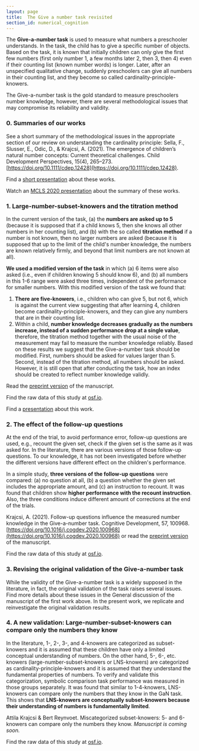```yaml
---
layout: page
title:  The Give a number task revisited
section_id: numerical_cognition
---
```


The **Give-a-number task** is used to measure what numbers a preschooler understands. In the task, the child has to give a specific number of objects. Based on the task, it is known that initially children can only give the first few numbers (first only number 1, a few months later 2, then 3, then 4) even if their counting list (known number words) is longer. Later, after an unspecified qualitative change, suddenly preschoolers can give all numbers in their counting list, and they become so called cardinality-principle-knowers.

The Give-a-number task is the gold standard to measure preschoolers number knowledge, however, there are several methodological issues that may compromise its reliability and validity.

### 0. Summaries of our works

<i class='fa fa-file-text'></i> See a short summary of the methodological issues in the appropriate section of our review on understanding the cardinality principle: Sella, F., Slusser, E., Odic, D., & Krajcsi, A. (2021). The emergence of children’s natural number concepts: Current theoretical challenges. Child Development Perspectives, 15(4), 265–273. [https://doi.org/10.1111/cdep.12428](https://doi.org/10.1111/cdep.12428).

<i class='fa fa-file'></i> Find a [short presentation](https://docs.google.com/presentation/d/1owAbT48vQhKDpEwzqBacLeAqK1nn39NauQV_EwTwZsA/edit?usp=sharing) about these works.

<i class='fa fa-file-video-o'></i> Watch an [MCLS 2020 presentation](https://www.youtube.com/watch?v=finJsMHUUKM) about the summary of these works.

### 1. Large-number-subset-knowers and the titration method

In the current version of the task, (a) the **numbers are asked up to 5** (because it is supposed that if a child knows 5, then she knows all other numbers in her counting list), and (b) with the so called **titration method** if a number is not known, then no larger numbers are asked (because it is supposed that up to the limit of the child's number knowledge, the numbers are known relatively firmly, and beyond that limit numbers are not known at all).

**We used a modified version of the task** in which (a) 6 items were also asked (i.e., even if children knowing 5 should know 6), and (b) all numbers in this 1-6 range were asked three times, independent of the performance for smaller numbers. With this modified version of the task we found that:
1. **There are five-knowers**, i.e., children who can give 5, but not 6, which is against the current view suggesting that after learning 4, children become cardinality-principle-knowers, and they can give any numbers that are in their counting list.
2. Within a child, **number knowledge decreases gradually as the numbers increase, instead of a sudden performance drop at a single value**, therefore, the titration method together with the usual noise of the measurement may fail to measure the number knowledge reliably.
Based on these results we suggest that the Give-a-number task should be modified. First, numbers should be asked for values larger than 5. Second, instead of the titration method, all numbers should be asked. However, it is still open that after conducting the task, how an index should be created to reflect number knowledge validly.

<i class='fa fa-file-text'></i> Read the [preprint version](https://osf.io/2kh9s) of the manuscript.

<i class='fa fa-table'></i> Find the raw data of this study at [osf.io](https://osf.io/z28hd/).

<i class='fa fa-file'></i> Find a [presentation](https://docs.google.com/presentation/d/1hTaC9UZBgd-6tG6vQ9lPZxOnhCBYCwosbUfs-BSp4YA/edit?usp=sharing) about this work.

### 2. The effect of the follow-up questions

At the end of the trial, to avoid performance error, follow-up questions are used, e.g., recount the given set, check if the given set is the same as it was asked for. In the literature, there are various versions of those follow-up questions. To our knowledge, it has not been investigated before whether the different versions have different effect on the children's performance.

In a simple study, **three versions of the follow-up questions** were compared: (a) no question at all, (b) a question whether the given set includes the appropriate amount, and (c) an instruction to recount. It was found that children show **higher performance with the recount instruction**. Also, the three conditions induce different amount of corrections at the end of the trials.

<i class='fa fa-file-text'></i> Krajcsi, A. (2021). Follow-up questions influence the measured number knowledge in the Give-a-number task. Cognitive Development, 57, 100968. [https://doi.org/10.1016/j.cogdev.2020.100968](https://doi.org/10.1016/j.cogdev.2020.100968) or read the [preprint version](https://psyarxiv.com/fky69) of the manuscript.

<i class='fa fa-table'></i> Find the raw data of this study at [osf.io](https://osf.io/584y3/).

### 3. Revising the original validation of the Give-a-number task

While the validity of the Give-a-number task is a widely supposed in the literature, in fact, the original validation of the task raises several issues. Find more details about these issues in the General discussion of the manuscript of the first work above. In the present work, we replicate and reinvestigate the original validation results.

### 4. A new validation: Large-number-subset-knowers can compare only the numbers they know 

In the literature, 1-, 2-, 3-, and 4-knowers are categorized as subset-knowers and it is assumed that these children have only a limited conceptual understanding of numbers. On the other hand, 5-, 6-, etc. knowers (large-number-subset-knowers or LNS-knowers) are categorized as cardinality-principle-knowers and it is assumed that they understand the fundamental properties of numbers. To verify and validate this categorization, symbolic comparison task performance was measured in those groups separately. It was found that similar to 1-4-knowers, LNS-knowers can compare only the numbers that they know in the GaN task. This shows that **LNS-knowers are conceptually subset-knowers because their understanding of numbers is fundamentally limited**.

<i class='fa fa-file-text'></i> Attila Krajcsi & Bert Reynvoet. Miscategorized subset-knowers: 5- and 6-knowers can compare only the numbers they know. <i>Manuscript is coming soon.</i>

<i class='fa fa-table'></i> Find the raw data of this study at [osf.io](https://osf.io/qj428/).
